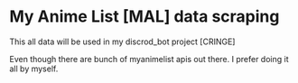 # My Anime List [MAL] data scraping

This all data will be used in my discrod_bot project [CRINGE]

Even though there are bunch of myanimelist apis out there. I prefer doing it all by myself.
